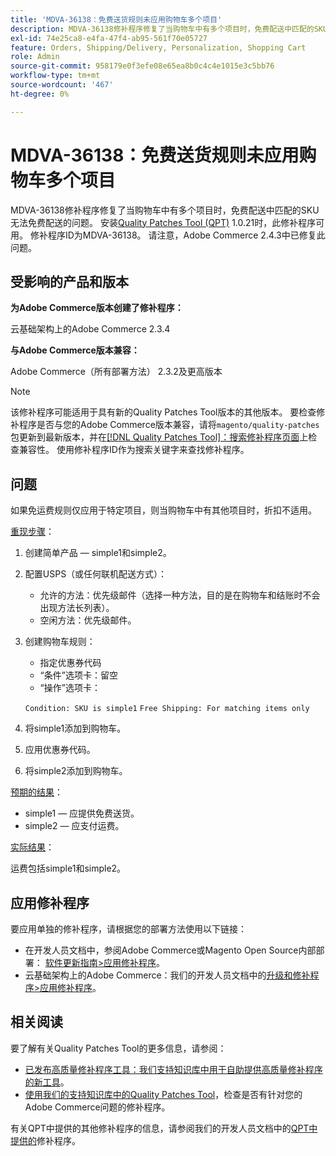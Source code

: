 ```yaml
---
title: 'MDVA-36138：免费送货规则未应用购物车多个项目'
description: MDVA-36138修补程序修复了当购物车中有多个项目时，免费配送中匹配的SKU无法免费配送的问题。 安装[Quality Patches Tool (QPT)](/help/announcements/adobe-commerce-announcements/magento-quality-patches-released-new-tool-to-self-serve-quality-patches.md) 1.0.21后，即可使用此修补程序。 修补程序ID为MDVA-36138。 请注意，Adobe Commerce 2.4.3中已修复此问题。
exl-id: 74e25ca8-e4fa-47f4-ab95-561f70e05727
feature: Orders, Shipping/Delivery, Personalization, Shopping Cart
role: Admin
source-git-commit: 958179e0f3efe08e65ea8b0c4c4e1015e3c5bb76
workflow-type: tm+mt
source-wordcount: '467'
ht-degree: 0%

---
```


# MDVA-36138：免费送货规则未应用购物车多个项目

MDVA-36138修补程序修复了当购物车中有多个项目时，免费配送中匹配的SKU无法免费配送的问题。 安装[Quality Patches Tool (QPT)](/help/announcements/adobe-commerce-announcements/magento-quality-patches-released-new-tool-to-self-serve-quality-patches.md) 1.0.21时，此修补程序可用。 修补程序ID为MDVA-36138。 请注意，Adobe Commerce 2.4.3中已修复此问题。

## 受影响的产品和版本

**为Adobe Commerce版本创建了修补程序：**

云基础架构上的Adobe Commerce 2.3.4

**与Adobe Commerce版本兼容：**

Adobe Commerce（所有部署方法） 2.3.2及更高版本

>[!NOTE]
>
>该修补程序可能适用于具有新的Quality Patches Tool版本的其他版本。 要检查修补程序是否与您的Adobe Commerce版本兼容，请将`magento/quality-patches`包更新到最新版本，并在[[!DNL Quality Patches Tool]：搜索修补程序页面](https://devdocs.magento.com/quality-patches/tool.html#patch-grid)上检查兼容性。 使用修补程序ID作为搜索关键字来查找修补程序。

## 问题

如果免运费规则仅应用于特定项目，则当购物车中有其他项目时，折扣不适用。

<u>重现步骤</u>：

1. 创建简单产品 — simple1和simple2。
1. 配置USPS（或任何联机配送方式）：

   * 允许的方法：优先级邮件（选择一种方法，目的是在购物车和结账时不会出现方法长列表）。
   * 空闲方法：优先级邮件。

1. 创建购物车规则：

   * 指定优惠券代码
   * “条件”选项卡：留空
   * “操作”选项卡：

   `Condition: SKU is simple1`
   `Free Shipping: For matching items only`

1. 将simple1添加到购物车。
1. 应用优惠券代码。
1. 将simple2添加到购物车。

<u>预期的结果</u>：

* simple1 — 应提供免费送货。
* simple2 — 应支付运费。

<u>实际结果</u>：

运费包括simple1和simple2。

## 应用修补程序

要应用单独的修补程序，请根据您的部署方法使用以下链接：

* 在开发人员文档中，参阅Adobe Commerce或Magento Open Source内部部署： [软件更新指南>应用修补程序](https://devdocs.magento.com/guides/v2.4/comp-mgr/patching/mqp.html)。
* 云基础架构上的Adobe Commerce：我们的开发人员文档中的[升级和修补程序>应用修补程序](https://devdocs.magento.com/cloud/project/project-patch.html)。

## 相关阅读

要了解有关Quality Patches Tool的更多信息，请参阅：

* [已发布高质量修补程序工具：我们支持知识库中用于自助提供高质量修补程序的新工具](/help/announcements/adobe-commerce-announcements/magento-quality-patches-released-new-tool-to-self-serve-quality-patches.md)。
* [使用我们的支持知识库中的Quality Patches Tool](/help/support-tools/patches-available-in-qpt-tool/check-patch-for-magento-issue-with-magento-quality-patches.md)，检查是否有针对您的Adobe Commerce问题的修补程序。

有关QPT中提供的其他修补程序的信息，请参阅我们的开发人员文档中的[QPT中提供的](https://devdocs.magento.com/quality-patches/tool.html#patch-grid)修补程序。
